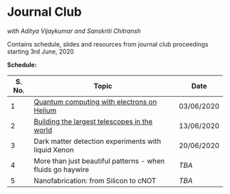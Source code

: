 # Journal Club
*with Aditya Vijaykumar and Sanskriti Chitransh*
<br>

Contains schedule, slides and resources from journal club proceedings starting 3rd June, 2020
<br>

**Schedule:**

|**S. No.**|**Topic**|**Date**|
|----------|---------|--------|
|1  | [Quantum computing with electrons on Helium](https://github.com/sanskritea/physkiss/tree/master/1)|03/06/2020|
|2  | [Building the largest telescopes in the world](https://github.com/sanskritea/physkiss/tree/master/2) | 13/06/2020 |
|3 | Dark matter detection experiments with liquid Xenon| 20/06/2020 |
|4 | More than just beautiful patterns - when fluids go haywire| *TBA* |
|5| Nanofabrication: from Silicon to cNOT|*TBA*|
